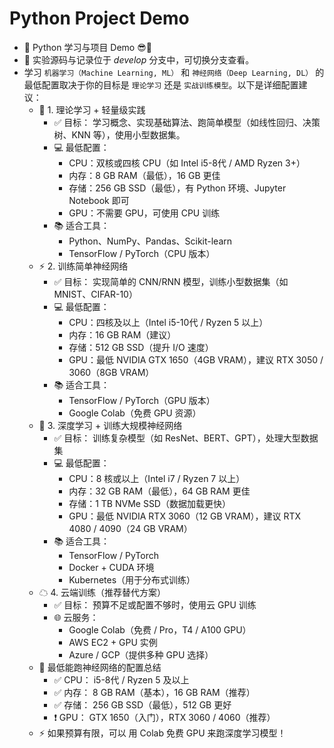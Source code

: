 # Python Project Demo

- 🐍 Python 学习与项目 Demo 😎🤘
- 🧪 实验源码与记录位于 *develop* 分支中，可切换分支查看。
- 学习 `机器学习（Machine Learning, ML）` 和 `神经网络（Deep Learning, DL）` 的最低配置取决于你的目标是 `理论学习` 还是 `实战训练模型`。以下是详细配置建议：
  - 🎯 1. 理论学习 + 轻量级实践
    - ✅ 目标： 学习概念、实现基础算法、跑简单模型（如线性回归、决策树、KNN 等），使用小型数据集。
    - 💻 最低配置：
      - CPU：双核或四核 CPU（如 Intel i5-8代 / AMD Ryzen 3+）
      - 内存：8 GB RAM（最低），16 GB 更佳
      - 存储：256 GB SSD（最低），有 Python 环境、Jupyter Notebook 即可
      - GPU：不需要 GPU，可使用 CPU 训练
    - 📚 适合工具：
      - Python、NumPy、Pandas、Scikit-learn
      - TensorFlow / PyTorch（CPU 版本）
  - ⚡ 2. 训练简单神经网络
    - ✅ 目标： 实现简单的 CNN/RNN 模型，训练小型数据集（如 MNIST、CIFAR-10）
    - 💻 最低配置：
      - CPU：四核及以上（Intel i5-10代 / Ryzen 5 以上）
      - 内存：16 GB RAM（建议）
      - 存储：512 GB SSD（提升 I/O 速度）
      - GPU：最低 NVIDIA GTX 1650（4GB VRAM），建议 RTX 3050 / 3060（8GB VRAM）
    - 📚 适合工具：
      - TensorFlow / PyTorch（GPU 版本）
      - Google Colab（免费 GPU 资源）
  - 🚀 3. 深度学习 + 训练大规模神经网络
    - ✅ 目标： 训练复杂模型（如 ResNet、BERT、GPT），处理大型数据集
    - 💻 最低配置：
      - CPU：8 核或以上（Intel i7 / Ryzen 7 以上）
      - 内存：32 GB RAM（最低），64 GB RAM 更佳
      - 存储：1 TB NVMe SSD（数据加载更快）
      - GPU：最低 NVIDIA RTX 3060（12 GB VRAM），建议 RTX 4080 / 4090（24 GB VRAM）
    - 📚 适合工具：
      - TensorFlow / PyTorch
      - Docker + CUDA 环境
      - Kubernetes（用于分布式训练）
  - ☁ 4. 云端训练（推荐替代方案）
    - ✅ 目标： 预算不足或配置不够时，使用云 GPU 训练
    - 🌐 云服务：
      - Google Colab（免费 / Pro，T4 / A100 GPU）
      - AWS EC2 + GPU 实例
      - Azure / GCP（提供多种 GPU 选择）
  - 🛑 最低能跑神经网络的配置总结
    - ✅ CPU： i5-8代 / Ryzen 5 及以上
    - ✅ 内存： 8 GB RAM（基本），16 GB RAM（推荐）
    - ✅ 存储： 256 GB SSD（最低），512 GB 更好
    - ❗ GPU： GTX 1650（入门），RTX 3060 / 4060（推荐）
  - ⚡ 如果预算有限，可以 用 Colab 免费 GPU 来跑深度学习模型！
